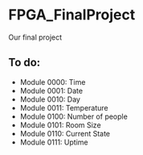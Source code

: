 # FPGA_FinalProject
Our final project

## To do:

- Module 0000:	Time
- Module 0001:	Date
- Module 0010:	Day
- Module 0011:	Temperature
- Module 0100:	Number of people
- Module 0101:	Room Size
- Module 0110:	Current State
- Module 0111:	Uptime
